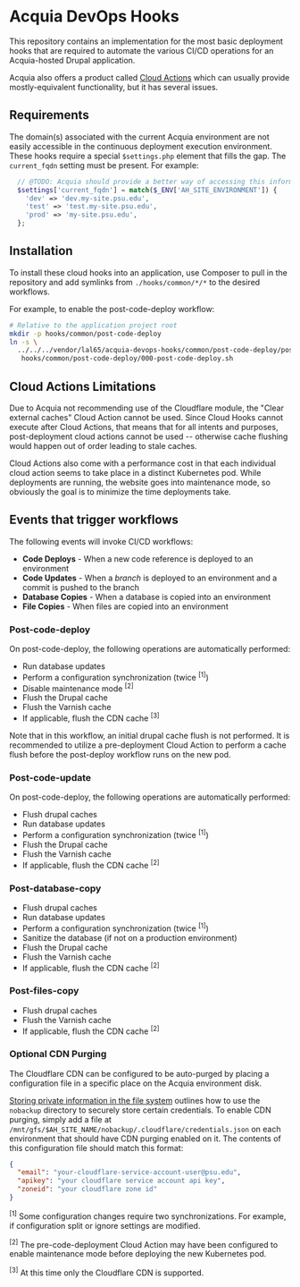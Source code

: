 # Acquia DevOps Hooks
This repository contains an implementation for the most basic deployment hooks
that are required to automate the various CI/CD operations for an Acquia-hosted
Drupal application.

Acquia also offers a product called
[Cloud Actions](https://docs.acquia.com/acquia-cloud-platform/manage-apps/cloud-actions)
which can usually provide mostly-equivalent functionality, but it has several
issues.

## Requirements
The domain(s) associated with the current Acquia environment are not easily
accessible in the continuous deployment execution environment. These hooks
require a special `$settings.php` element that fills the gap. The
`current_fqdn` setting must be present.  For example:

```php
  // @TODO: Acquia should provide a better way of accessing this information.
  $settings['current_fqdn'] = match($_ENV['AH_SITE_ENVIRONMENT']) {
    'dev' => 'dev.my-site.psu.edu',
    'test' => 'test.my-site.psu.edu',
    'prod' => 'my-site.psu.edu',
  };
```

## Installation
To install these cloud hooks into an application, use Composer to pull in the
repository and add symlinks from `./hooks/common/*/*` to the desired workflows.

For example, to enable the post-code-deploy workflow:

```bash
# Relative to the application project root
mkdir -p hooks/common/post-code-deploy
ln -s \
  ../../../vendor/lal65/acquia-devops-hooks/common/post-code-deploy/post-code-deploy.sh \
   hooks/common/post-code-deploy/000-post-code-deploy.sh
```

## Cloud Actions Limitations
Due to Acquia not recommending use of the Cloudflare module, the "Clear
external caches" Cloud Action cannot be used. Since Cloud Hooks cannot execute
after Cloud Actions, that means that for all intents and purposes,
post-deployment cloud actions cannot be used -- otherwise cache flushing would
happen out of order leading to stale caches.

Cloud Actions also come with a performance cost in that each individual cloud
action seems to take place in a distinct Kubernetes pod. While deployments are
running, the website goes into maintenance mode, so obviously the goal is to
minimize the time deployments take.

## Events that trigger workflows
The following events will invoke CI/CD workflows:
- **Code Deploys** - When a new code reference is deployed to an environment
- **Code Updates** - When a _branch_ is deployed to an environment and a commit is pushed to the branch
- **Database Copies** - When a database is copied into an environment
- **File Copies** - When files are copied into an environment

### Post-code-deploy
On post-code-deploy, the following operations are automatically performed:
- Run database updates
- Perform a configuration synchronization (twice <sup>[1]</sup>)
- Disable maintenance mode <sup>[2]</sup>
- Flush the Drupal cache
- Flush the Varnish cache
- If applicable, flush the CDN cache <sup>[3]</sup>

Note that in this workflow, an initial drupal cache flush is not performed. It
is recommended to utilize a pre-deployment Cloud Action to perform a cache
flush before the post-deploy workflow runs on the new pod.

### Post-code-update
On post-code-deploy, the following operations are automatically performed:
- Flush drupal caches
- Run database updates
- Perform a configuration synchronization (twice <sup>[1]</sup>)
- Flush the Drupal cache
- Flush the Varnish cache
- If applicable, flush the CDN cache <sup>[2]</sup>

### Post-database-copy
- Flush drupal caches
- Run database updates
- Perform a configuration synchronization (twice <sup>[1]</sup>)
- Sanitize the database (if not on a production environment)
- Flush the Drupal cache
- Flush the Varnish cache
- If applicable, flush the CDN cache <sup>[2]</sup>

### Post-files-copy
- Flush drupal caches
- Flush the Varnish cache
- If applicable, flush the CDN cache <sup>[2]</sup>

### Optional CDN Purging
The Cloudflare CDN can be configured to be auto-purged by placing a
configuration file in a specific place on the Acquia environment disk.

[Storing private information in the file system](https://docs.acquia.com/acquia-cloud-platform/storing-private-information-file-system)
outlines how to use the `nobackup` directory to securely store certain
credentials.  To enable CDN purging, simply add a file at
`/mnt/gfs/$AH_SITE_NAME/nobackup/.cloudflare/credentials.json` on each
environment that should have CDN purging enabled on it. The contents of this
configuration file should match this format:

```json
{
  "email": "your-cloudflare-service-account-user@psu.edu",
  "apikey": "your cloudflare service account api key",
  "zoneid": "your cloudflare zone id"
}
```

<sup>[1]</sup> Some configuration changes require two synchronizations.  For
example, if configuration split or ignore settings are modified.

<sup>[2]</sup> The pre-code-deployment Cloud Action may have been configured
to enable maintenance mode before deploying the new Kubernetes pod.

<sup>[3]</sup> At this time only the Cloudflare CDN is supported.
